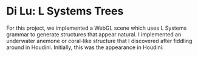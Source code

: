 Di Lu: L Systems Trees
=====================================

For this project, we implemented a WebGL scene which uses L Systems grammar to generate structures that appear natural. 
I implemented an underwater anemone or coral-like structure that I discovered after fiddling around in Houdini. Initially, this was
the appearance in Houdini:



